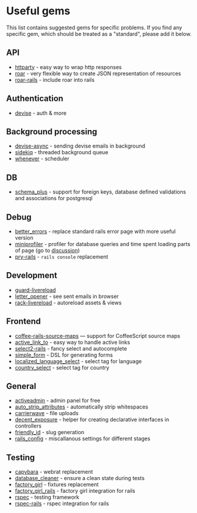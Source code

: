 Useful gems
===========

This list contains suggested gems for specific problems. If you find any specific gem, which should
be treated as a "standard", please add it below.

## API

* [httparty](https://github.com/jnunemaker/httparty) - easy way to wrap http responses
* [roar](https://github.com/apotonick/roar) - very flexible way to create JSON representation of resources
* [roar-rails](https://github.com/apotonick/roar-rails) - include roar into rails

## Authentication

* [devise](https://github.com/plataformatec/devise) - auth & more

## Background processing

* [devise-async](https://github.com/mhfs/devise-async) - sending devise emails in background
* [sidekiq](http://mperham.github.com/sidekiq/) - threaded background queue
* [whenever](https://github.com/javan/whenever) - scheduler

## DB

* [schema_plus](https://github.com/lomba/schema_plus) - support for foreign keys, database defined validations and associations for postgresql

## Debug

* [better_errors](https://github.com/charliesome/better_errors) - replace standard rails error page with more useful version
* [miniprofiler](http://railscasts.com/episodes/368-miniprofiler) - profiler for database queries and time spent loading parts of page (go to [discussion](https://github.com/monterail/rules/pull/3))
* [pry-rails](https://github.com/rweng/pry-rails) - `rails console` replacement

## Development

* [guard-livereload](https://github.com/guard/guard-livereload)
* [letter_opener](https://github.com/ryanb/letter_opener) - see sent emails in browser
* [rack-livereload](https://github.com/johnbintz/rack-livereload) - autoreload assets & views

## Frontend

* [coffee-rails-source-maps](https://github.com/markbates/coffee-rails-source-maps) — support for CoffeeScript source maps
* [active_link_to](https://github.com/twg/active_link_to.git) - easy way to handle active links
* [select2-rails](https://github.com/argerim/select2-rails.git) - fancy select and autocomplete
* [simple_form](https://github.com/plataformatec/simple_form) - DSL for generating forms
* [localized_language_select](https://github.com/davec/localized_language_select) - select tag for language
* [country_select](https://github.com/stefanpenner/country_select) - select tag for country

## General

* [activeadmin](http://activeadmin.io) - admin panel for free
* [auto_strip_attributes](https://github.com/holli/auto_strip_attributes) - automatically strip whitespaces
* [carrierwave](https://github.com/jnicklas/carrierwave) - file uploads
* [decent_exposure](https://github.com/voxdolo/decent_exposure) - helper for creating declarative interfaces in controllers
* [friendly_id](https://github.com/norman/friendly_id) - slug generation
* [rails_config](https://github.com/railsjedi/rails_config) - miscallanous settings for different stages

## Testing

* [capybara](https://github.com/jnicklas/capybara) - webrat replacement
* [database_cleaner](https://github.com/bmabey/database_cleaner) - ensure a clean state during tests
* [factory_girl](https://github.com/thoughtbot/factory_girl) - fixtures replacement
* [factory_girl_rails](https://github.com/thoughtbot/factory_girl_rails) - factory girl integration for rails
* [rspec](https://github.com/rspec/rspec) - testing framework
* [rspec-rails](https://github.com/rspec/rspec-rails) - rspec integration for rails
